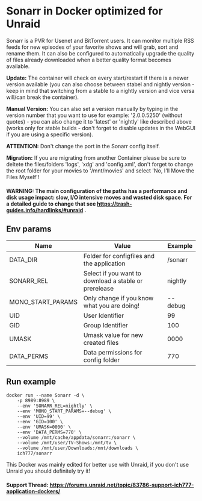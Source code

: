# Sonarr in Docker optimized for Unraid
Sonarr is a PVR for Usenet and BitTorrent users. It can monitor multiple RSS feeds for new episodes of your favorite shows and will grab, sort and rename them. It can also be configured to automatically upgrade the quality of files already downloaded when a better quality format becomes available.

**Update:** The container will check on every start/restart if there is a newer version available (you can also choose between stabel and nightly version - keep in mind that switching from a stable to a nightly version and vice versa will/can break the container).

**Manual Version:** You can also set a version manually by typing in the version number that you want to use for example: '2.0.0.5250' (without quotes) - you can also change it to 'latest' or 'nightly' like described above (works only for stable builds - don't forget to disable updates in the WebGUI if you are using a specific version).

**ATTENTION:** Don't change the port in the Sonarr config itself.

**Migration:** If you are migrating from another Container please be sure to deltete the files/folders 'logs', 'xdg' and 'config.xml', don't forget to change the root folder for your movies to '/mnt/movies' and select 'No, I'll Move the Files Myself'!

#### **WARNING:** The main configuration of the paths has a performance and disk usage impact: **slow, I/O intensive moves and wasted disk space**. For a detailed guide to change that see https://trash-guides.info/hardlinks/#unraid .


## Env params
| Name | Value | Example |
| --- | --- | --- |
| DATA_DIR | Folder for configfiles and the application | /sonarr |
| SONARR_REL | Select if you want to download a stable or prerelease | nightly |
| MONO_START_PARAMS | Only change if you know what you are doing! | --debug |
| UID | User Identifier | 99 |
| GID | Group Identifier | 100 |
| UMASK | Umask value for new created files | 0000 |
| DATA_PERMS | Data permissions for config folder | 770 |

## Run example
```
docker run --name Sonarr -d \
	-p 8989:8989 \
	--env 'SONARR_REL=nightly' \
	--env 'MONO_START_PARAMS=--debug' \
	--env 'UID=99' \
	--env 'GID=100' \
	--env 'UMASK=0000' \
	--env 'DATA_PERMS=770' \
	--volume /mnt/cache/appdata/sonarr:/sonarr \
	--volume /mnt/user/TV-Shows:/mnt/tv \
	--volume /mnt/user/Downloads:/mnt/downloads \
	ich777/sonarr
```

This Docker was mainly edited for better use with Unraid, if you don't use Unraid you should definitely try it!

#### Support Thread: https://forums.unraid.net/topic/83786-support-ich777-application-dockers/